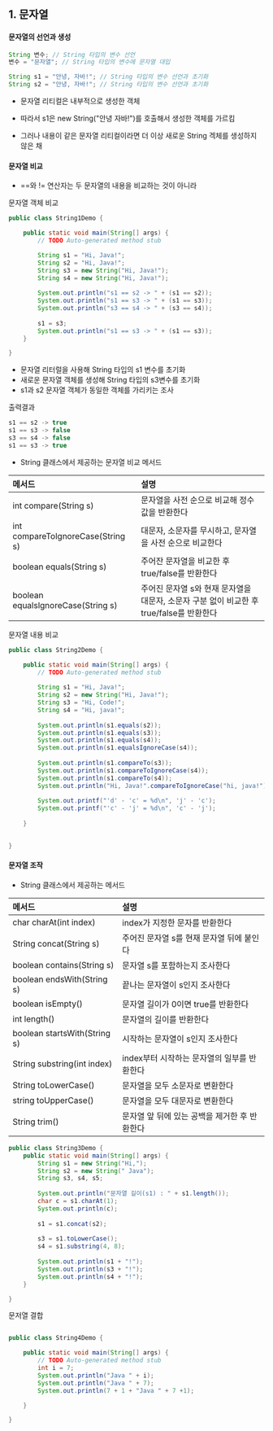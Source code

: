 ## 1. 문자열
 #### 문자열의 선언과 생성

 ```java
 String 변수; // String 타입의 변수 선언
 변수 = "문자열"; // String 타입의 변수에 문자열 대입

 String s1 = "안녕, 자바!"; // String 타입의 변수 선언과 초기화
 String s2 = "안녕, 자바!"; // String 타입의 변수 선언과 초기화
 ```

- 문자열 리티컬은 내부적으로 생성한 객체

- 따라서 s1은 new String("안녕 자바!")를 호출해서 생성한 객체를 가르킴
- 그러나 내용이 같은 문자열 리티컬이라면 더 이상 새로운 String 겍체를 생성하지 않은 채 

#### 문자열 비교

- ==와 != 연산자는 두 문자열의 내용을 비교하는 것이 아니라 

문자열 객체 비교
```java
public class String1Demo {

	public static void main(String[] args) {
		// TODO Auto-generated method stub

		String s1 = "Hi, Java!";
		String s2 = "Hi, Java!";
		String s3 = new String("Hi, Java!");
		String s4 = new String("Hi, Java!");
		
		System.out.println("s1 == s2 -> " + (s1 == s2));
		System.out.println("s1 == s3 -> " + (s1 == s3));
		System.out.println("s3 == s4 -> " + (s3 == s4));
		
		s1 = s3;
		System.out.println("s1 == s3 -> " + (s1 == s3));
	}

}
```
- 문자열 리터럴을 사용해 String 타입의 s1 변수를 초기화
- 새로운 문자열 객체를 생성해 String 타입의 s3변수를 초기화
- s1과 s2 문자열 객체가 동일한 객체를 가리키는 조사

출력결과
```java
s1 == s2 -> true
s1 == s3 -> false
s3 == s4 -> false
s1 == s3 -> true
```

- String 클래스에서 제공하는 문자열 비교 메서드

|메서드|설명|
|:---|:---|
|int compare(String s)|문자열을 사전 순으로 비교해 정수 값을 반환한다|
|int compareTolgnoreCase(String s)|대문자, 소문자를 무시하고, 문자열을 사전 순으로 비교한다|
|boolean equals(String s)|주어잔 문자열을 비교한 후 true/false를 반환한다|
|boolean equalslgnoreCase(String s)|주어진 문자열 s와 현재 문자열을 대문자, 소문자 구분 없이 비교한 후 true/false를 반환한다|

문자열 내용 비교 

```java
public class String2Demo {

	public static void main(String[] args) {
		// TODO Auto-generated method stub
		
		String s1 = "Hi, Java!";
		String s2 = new String("Hi, Java!");
		String s3 = "Hi, Code!";
		String s4 = "Hi, java!";
		
		System.out.println(s1.equals(s2));
		System.out.println(s1.equals(s3));
		System.out.println(s1.equals(s4));
		System.out.println(s1.equalsIgnoreCase(s4));
		
		System.out.println(s1.compareTo(s3));
		System.out.println(s1.compareToIgnoreCase(s4));
		System.out.println(s1.compareTo(s4));
		System.out.println("Hi, Java!".compareToIgnoreCase("hi, java!"));
		
		System.out.printf("'d' - 'c' = %d\n", 'j' - 'c');
		System.out.printf("'c' - 'j' = %d\n", 'c' - 'j');
		
	}
	

}

```

#### 문자열 조작
- String 클래스에서 제공하는 메서드

|메서드|설명|
|:---|:---|
|char charAt(int index)|index가 지정한 문자를 반환한다|
|String concat(String s)|주어진 문자열 s를 현재 문자열 뒤에 붙인다|
|boolean contains(String s)|문자열 s를 포함하는지 조사한다|
|boolean endsWith(String s)|끝나는 문자열이 s인지 조사한다|
|boolean isEmpty()|문자열 길이가 0이면 true를 반환한다|
|int length()|문자열의 길이를 반환한다|
|boolean startsWith(String s)|시작하는 문자열이 s인지 조사한다|
|String substring(int index)|index부터 시작하는 문자열의 일부를 반환한다|
|String toLowerCase()|문자열을 모두 소문자로 변환한다|
|string toUpperCase()|문자열을 모두 대문자로 변환한다|
|String trim()|문자열 앞 뒤에 있는 공백을 제거한 후 반환한다|

```java
public class String3Demo {
	public static void main(String[] args) {
		String s1 = new String("Hi,");
		String s2 = new String(" Java");
		String s3, s4, s5;
		
		System.out.println("문자열 길이(s1) : " + s1.length());
		char c = s1.charAt(1);
		System.out.println(c);
		
		s1 = s1.concat(s2);
		
		s3 = s1.toLowerCase();
		s4 = s1.substring(4, 8);
		
		System.out.println(s1 + "!");
		System.out.println(s3 + "!");
		System.out.println(s4 + "!");
	}

}
```

문저열 결합

```java

public class String4Demo {

	public static void main(String[] args) {
		// TODO Auto-generated method stub
		int i = 7;
		System.out.println("Java " + i);
		System.out.println("Java " + 7);
		System.out.println(7 + 1 + "Java " + 7 +1);

	}

}
```